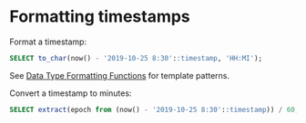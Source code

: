 # Formatting timestamps

Format a timestamp:

```sql
SELECT to_char(now() - '2019-10-25 8:30'::timestamp, 'HH:MI');
```

See [Data Type Formatting Functions](https://www.postgresql.org/docs/current/functions-formatting.html) for template patterns.

Convert a timestamp to minutes:

```sql
SELECT extract(epoch from (now() - '2019-10-25 8:30'::timestamp)) / 60;
```

